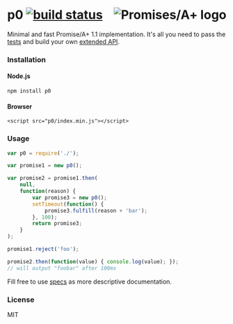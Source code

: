 <a href="http://promises-aplus.github.com/promises-spec"><img src="http://promises-aplus.github.com/promises-spec/assets/logo-small.png" align="right" alt="Promises/A+ logo"/></a>
p0 [![build status](https://secure.travis-ci.org/artjock/pzero.png)](http://travis-ci.org/artjock/p0)
==

Minimal and fast Promise/A+ 1.1 implementation. It's all you need to pass the [tests](https://github.com/promises-aplus/promises-tests) and build your own [extended API](https://github.com/artjock/pzero).

### Installation

#### Node.js
```
npm install p0
```

#### Browser
```
<script src="p0/index.min.js"></script>
```

### Usage

```javascript
var p0 = require('./');

var promise1 = new p0();

var promise2 = promise1.then(
    null,
    function(reason) {
        var promise3 = new p0();
        setTimeout(function() {
            promise3.fulfill(reason + 'bar');
        }, 100);
        return promise3;
    }
);

promise1.reject('foo');

promise2.then(function(value) { console.log(value); });
// will output "foobar" after 100ms
```

Fill free to use [specs](http://promisesaplus.com/) as more descriptive documentation.

### License
MIT
